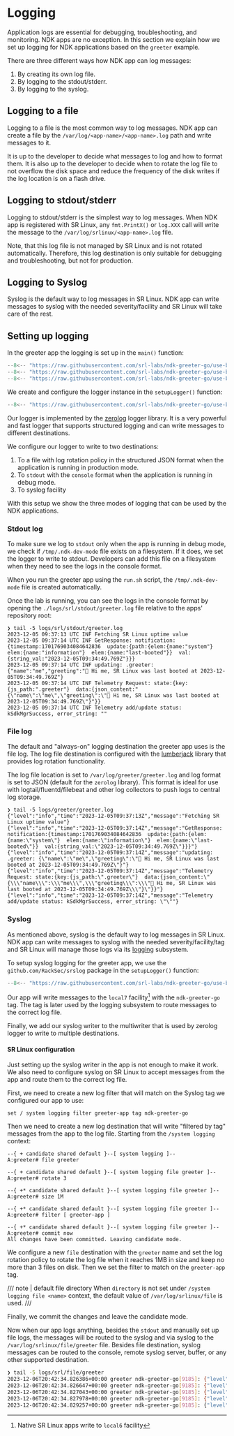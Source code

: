 # Logging

Application logs are essential for debugging, troubleshooting, and monitoring. NDK apps are no exception. In this section we explain how we set up logging for NDK applications based on the `greeter` example.

There are three different ways how NDK app can log messages:

1. By creating its own log file.
2. By logging to the stdout/stderr.
3. By logging to the syslog.

## Logging to a file

Logging to a file is the most common way to log messages. NDK app can create a file by the `/var/log/<app-name>/<app-name>.log` path and write messages to it.

It is up to the developer to decide what messages to log and how to format them. It is also up to the developer to decide when to rotate the log file to not overflow the disk space and reduce the frequency of the disk writes if the log location is on a flash drive.

## Logging to stdout/stderr

Logging to stdout/stderr is the simplest way to log messages. When NDK app is registered with SR Linux, any `fmt.PrintX()` or `log.XXX` call will write the message to the `/var/log/srlinux/<app-name>.log` file.

Note, that this log file is not managed by SR Linux and is not rotated automatically. Therefore, this log destination is only suitable for debugging and troubleshooting, but not for production.

## Logging to Syslog

Syslog is the default way to log messages in SR Linux. NDK app can write messages to syslog with the needed severity/facility and SR Linux will take care of the rest.

## Setting up logging

In the greeter app the logging is set up in the `main()` function:

```{.go linenums="1" hl_lines="18" title="main.go"}
--8<-- "https://raw.githubusercontent.com/srl-labs/ndk-greeter-go/use-bond-agent/main.go:pkg-main"
--8<-- "https://raw.githubusercontent.com/srl-labs/ndk-greeter-go/use-bond-agent/main.go:pkg-main-vars"
--8<-- "https://raw.githubusercontent.com/srl-labs/ndk-greeter-go/use-bond-agent/main.go:main"
```

We create and configure the logger instance in the `setupLogger()` function:

```{.go linenums="1" title="main.go"}
--8<-- "https://raw.githubusercontent.com/srl-labs/ndk-greeter-go/use-bond-agent/main.go:setup-logger"
```

Our logger is implemented by the [zerolog](https://github.com/rs/zerolog) logger library. It is a very powerful and fast logger that supports structured logging and can write messages to different destinations.

We configure our logger to write to two destinations:

1. To a file with log rotation policy in the structured JSON format when the application is running in production mode.
2. To `stdout` with the `console` format when the application is running in debug mode.
3. To syslog facility

With this setup we show the three modes of logging that can be used by the NDK applications.

### Stdout log

To make sure we log to `stdout` only when the app is running in debug mode, we check if `/tmp/.ndk-dev-mode` file exists on a filesystem. If it does, we set the logger to write to stdout. Developers can add this file on a filesystem when they need to see the logs in the console format.

When you run the greeter app using the `run.sh` script, the `/tmp/.ndk-dev-mode` file is created automatically.

Once the lab is running, you can see the logs in the console format by opening the `./logs/srl/stdout/greeter.log` file relative to the apps' repository root:

```
❯ tail -5 logs/srl/stdout/greeter.log
2023-12-05 09:37:13 UTC INF Fetching SR Linux uptime value
2023-12-05 09:37:14 UTC INF GetResponse: notification:{timestamp:1701769034084642836  update:{path:{elem:{name:"system"}  elem:{name:"information"}  elem:{name:"last-booted"}}  val:{string_val:"2023-12-05T09:34:49.769Z"}}}
2023-12-05 09:37:14 UTC INF updating: .greeter: {"name":"me","greeting":"👋 Hi me, SR Linux was last booted at 2023-12-05T09:34:49.769Z"}
2023-12-05 09:37:14 UTC INF Telemetry Request: state:{key:{js_path:".greeter"}  data:{json_content:"{\"name\":\"me\",\"greeting\":\"👋 Hi me, SR Linux was last booted at 2023-12-05T09:34:49.769Z\"}"}}
2023-12-05 09:37:14 UTC INF Telemetry add/update status: kSdkMgrSuccess, error_string: ""
```

### File log

The default and "always-on" logging destination the greeter app uses is the file log. The log file destination is configured with the [lumberjack](https://github.com/natefinch/lumberjack) library that provides log rotation functionality.

The log file location is set to `/var/log/greeter/greeter.log` and log format is set to JSON (default for the `zerolog` library). This format is ideal for use with logtail/fluentd/filebeat and other log collectors to push logs to central log storage.

```
❯ tail -5 logs/greeter/greeter.log
{"level":"info","time":"2023-12-05T09:37:13Z","message":"Fetching SR Linux uptime value"}
{"level":"info","time":"2023-12-05T09:37:14Z","message":"GetResponse: notification:{timestamp:1701769034084642836  update:{path:{elem:{name:\"system\"}  elem:{name:\"information\"}  elem:{name:\"last-booted\"}}  val:{string_val:\"2023-12-05T09:34:49.769Z\"}}}"}
{"level":"info","time":"2023-12-05T09:37:14Z","message":"updating: .greeter: {\"name\":\"me\",\"greeting\":\"👋 Hi me, SR Linux was last booted at 2023-12-05T09:34:49.769Z\"}"}
{"level":"info","time":"2023-12-05T09:37:14Z","message":"Telemetry Request: state:{key:{js_path:\".greeter\"}  data:{json_content:\"{\\\"name\\\":\\\"me\\\",\\\"greeting\\\":\\\"👋 Hi me, SR Linux was last booted at 2023-12-05T09:34:49.769Z\\\"}\"}}"}
{"level":"info","time":"2023-12-05T09:37:14Z","message":"Telemetry add/update status: kSdkMgrSuccess, error_string: \"\""}
```

### Syslog

As mentioned above, syslog is the default way to log messages in SR Linux. NDK app can write messages to syslog with the needed severity/facility/tag and SR Linux will manage those logs via its [logging](https://documentation.nokia.com/srlinux/23-10/books/config-basics/logg.html) subsystem.

To setup syslog logging for the greeter app, we use the `github.com/RackSec/srslog` package in the `setupLogger()` function:

```{.go title="main.go"}
--8<-- "https://raw.githubusercontent.com/srl-labs/ndk-greeter-go/use-bond-agent/main.go:syslog-logger"
```

Our app will write messages to the `local7` facility[^1] with the `ndk-greeter-go` tag. The tag is later used by the logging subsystem to route messages to the correct log file.

Finally, we add our syslog writer to the multiwriter that is used by zerolog logger to write to multiple destinations.

#### SR Linux configuration

Just setting up the syslog writer in the app is not enough to make it work. We also need to configure syslog on SR Linux to accept messages from the app and route them to the correct log file.

First, we need to create a new log filter that will match on the Syslog tag we configured our app to use:

```srl
set / system logging filter greeter-app tag ndk-greeter-go
```

Then we need to create a new log destination that will write "filtered by tag" messages from the app to the log file. Starting from the `/system logging` context:

```srl
--{ + candidate shared default }--[ system logging ]--
A:greeter# file greeter

--{ + candidate shared default }--[ system logging file greeter ]--
A:greeter# rotate 3

--{ +* candidate shared default }--[ system logging file greeter ]--
A:greeter# size 1M

--{ +* candidate shared default }--[ system logging file greeter ]--
A:greeter# filter [ greeter-app ]

--{ +* candidate shared default }--[ system logging file greeter ]--
A:greeter# commit now
All changes have been committed. Leaving candidate mode.
```

We configure a new `file` destination with the `greeter` name and set the log rotation policy to rotate the log file when it reaches 1MB in size and keep no more than 3 files on disk. Then we set the filter to match on the `greeter-app` tag.

/// note | default file directory
When `directory` is not set under `/system logging file <name>` context, the default value of `/var/log/srlinux/file` is used.
///

Finally, we commit the changes and leave the candidate mode.

Now when our app logs anything, besides the `stdout` and manually set up file logs, the messages will be routed to the syslog and via syslog to the `/var/log/srlinux/file/greeter` file. Besides file destination, syslog messages can be routed to the console, remote syslog server, buffer, or any other supported destination.

```bash
❯ tail -5 logs/srl/file/greeter 
2023-12-06T20:42:34.826386+00:00 greeter ndk-greeter-go[9185]: {"level":"info","caller":"/root/srl-labs/ndk-greeter-go/greeter/app.go:128","time":"2023-12-06T20:42:34Z","message":"Received full config"}
2023-12-06T20:42:34.826647+00:00 greeter ndk-greeter-go[9185]: {"level":"info","caller":"/root/srl-labs/ndk-greeter-go/greeter/config.go:123","time":"2023-12-06T20:42:34Z","message":"No name configured, deleting state"}
2023-12-06T20:42:34.827043+00:00 greeter ndk-greeter-go[9185]: {"level":"info","caller":"/root/srl-labs/ndk-greeter-go/greeter/state.go:32","time":"2023-12-06T20:42:34Z","message":"updating: .greeter: {}"}
2023-12-06T20:42:34.827978+00:00 greeter ndk-greeter-go[9185]: {"level":"info","caller":"/root/srl-labs/ndk-greeter-go/greeter/state.go:41","time":"2023-12-06T20:42:34Z","message":"Telemetry Request: state:{key:{js_path:\".greeter\"}  data:{json_content:\"{}\"}}"}
2023-12-06T20:42:34.829257+00:00 greeter ndk-greeter-go[9185]: {"level":"info","caller":"/root/srl-labs/ndk-greeter-go/greeter/state.go:49","time":"2023-12-06T20:42:34Z","message":"Telemetry add/update status: kSdkMgrSuccess, error_string: \"\""}
```

[^1]: Native SR Linux apps write to `local6` facility
